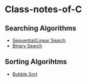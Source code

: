 # Class-notes-of-C

## Searching Algorithms
- [Sequential/Linear Search](https://github.com/AAKASH-2207/Class-notes-of-C/blob/main/Searching/Linear_Search.c)
- [Binary Search](https://github.com/AAKASH-2207/Class-notes-of-C/blob/main/Searching/Binary_Search.c)

## Sorting Algorihtms
- [Bubble Sort]()
